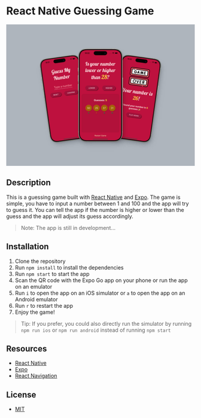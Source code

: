 # React Native Guessing Game

![mockup](./mockup.jpeg 'mockup')

## Description

This is a guessing game built with [React Native](https://reactnative.dev/) and [Expo](https://docs.expo.dev/). The game is simple, you have to input a number between 1 and 100 and the app will try to guess it. You can tell the app if the number is higher or lower than the guess and the app will adjust its guess accordingly.

> Note: The app is still in development...

## Installation

1. Clone the repository
2. Run `npm install` to install the dependencies
3. Run `npm start` to start the app
4. Scan the QR code with the Expo Go app on your phone or run the app on an emulator
5. Run `i` to open the app on an iOS simulator or `a` to open the app on an Android emulator
6. Run `r` to restart the app
7. Enjoy the game!

> Tip: If you prefer, you could also directly run the simulator by running `npm run ios` or `npm run android` instead of running `npm start`

## Resources

- [React Native](https://reactnative.dev/)
- [Expo](https://docs.expo.dev/)
- [React Navigation](https://reactnavigation.org/)

## License

- [MIT](LICENSE.md)
